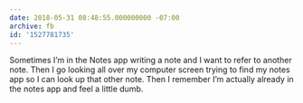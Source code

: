 ```yaml
---
date: 2018-05-31 08:48:55.000000000 -07:00
archive: fb
id: '1527781735'
---
```


Sometimes I’m in the Notes app writing a note and I want to refer to another note. Then I go looking all over my computer screen trying to find my notes app so I can look up that other note. Then I remember I’m actually already in the notes app and feel a little dumb.
